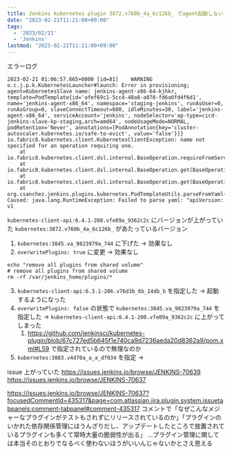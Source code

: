 ```yaml
---
title: Jenkins kubernetes plugin 3872.v760b_4a_6c126b_ でagent起動しない
date: "2023-02-21T11:21:00+09:00"
tags:
  - '2023/02/21'
  - 'Jenkins'
lastmod: "2023-02-21T11:21:00+09:00"
---
```


エラーログ

```
2023-02-21 01:06:57.665+0000 [id=81]	WARNING	o.c.j.p.k.KubernetesLauncher#launch: Error in provisioning; agent=KubernetesSlave name: jenkins-agent-x86-64-kjhkr, template=PodTemplate{id='afef69c1-5cc4-48a8-a070-fd6a6fd4f6d1', name='jenkins-agent-x86_64', namespace='staging-jenkins', runAsUser=0, runAsGroup=0, slaveConnectTimeout=600, idleMinutes=30, label='jenkins-agent-x86_64', serviceAccount='jenkins', nodeSelector='ap-type=cicd-jenkins-slave-kp-staging,arch=amd64', nodeUsageMode=NORMAL, podRetention='Never', annotations=[PodAnnotation{key='cluster-autoscaler.kubernetes.io/safe-to-evict', value='false'}]}
io.fabric8.kubernetes.client.KubernetesClientException: name not specified for an operation requiring one.
	at io.fabric8.kubernetes.client.dsl.internal.BaseOperation.requireFromServer(BaseOperation.java:182)
	at io.fabric8.kubernetes.client.dsl.internal.BaseOperation.get(BaseOperation.java:142)
	at io.fabric8.kubernetes.client.dsl.internal.BaseOperation.get(BaseOperation.java:93)
	at org.csanchez.jenkins.plugins.kubernetes.PodTemplateUtils.parseFromYaml(PodTemplateUtils.java:611)
Caused: java.lang.RuntimeException: Failed to parse yaml: "apiVersion: v1
```

`kubernetes-client-api:6.4.1-208.vfe09a_9362c2c` にバージョンが上がっていた
`kubernetes:3872.v760b_4a_6c126b_` があたっているバージョン

1. `kubernetes:3845.va_9823979a_744`  に下げた -> 効果なし
2. `overwritePlugins: true` に変更 -> 効果なし

```shell
echo "remove all plugins from shared volume"
# remove all plugins from shared volume
rm -rf /var/jenkins_home/plugins/*
```

3. `kubernetes-client-api:6.3.1-206.v76d3b_6b_14db_b` を指定した -> 起動するようになった
4. `overwritePlugins: false` の状態で `kubernetes:3845.va_9823979a_744` を指定した -> `kubernetes-client-api:6.4.1-208.vfe09a_9362c2c` に上がってしまった
   1. <https://github.com/jenkinsci/kubernetes-plugin/blob/67c727ed5b645f1e740ca9d7236aeda20d8362a9/pom.xml#L59> で指定されているので無理なのか
5. `kubernetes:3883.v4d70a_a_a_df034` を指定 -> 



issue 上がっていた
<https://issues.jenkins.io/browse/JENKINS-70639>
<https://issues.jenkins.io/browse/JENKINS-70637>

https://issues.jenkins.io/browse/JENKINS-70637?focusedCommentId=435317&page=com.atlassian.jira.plugin.system.issuetabpanels:comment-tabpanel#comment-435317
コメントで「なぜこんなメジャーなプラグインがテストもされずにリリースされているのか」「プラグインのいかれた依存関係管理にはうんざりだし、アップデートしたところで放置されているプラグインも多くて常時大量の脆弱性が出る」 …プラグイン管理に関しては本当そのとおりでなるべく使わないほうがいいんじゃないかとさえ思える
